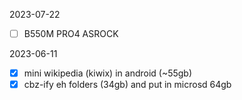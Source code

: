 2023-07-22
- [ ] B550M PRO4 ASROCK

2023-06-11
- [x] mini wikipedia (kiwix) in android (~55gb)
- [x] cbz-ify eh folders (34gb) and put in microsd 64gb